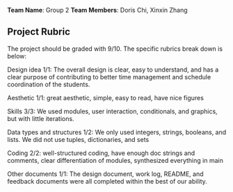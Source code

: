 **Team Name**:  Group 2
**Team Members**: Doris Chi, Xinxin Zhang



## Project Rubric
The project should be graded with 9/10. The specific rubrics break down is below:

Design idea 1/1: The overall design is clear, easy to understand, and has a clear purpose of contributing to better time management and schedule coordination of the students. 

Aesthetic 1/1: great aesthetic, simple, easy to read, have nice figures

Skills 3/3: We used modules, user interaction, conditionals, and graphics, but with little iterations. 

Data types and structures 1/2: We only used integers, strings, booleans, and lists. We did not use tuples, dictionaries, and sets

Coding 2/2: well-structured coding, have enough doc strings and comments, clear differentiation of modules, synthesized everything in main

Other documents 1/1: The design document, work log, README, and feedback documents were all completed within the best of our ability.






